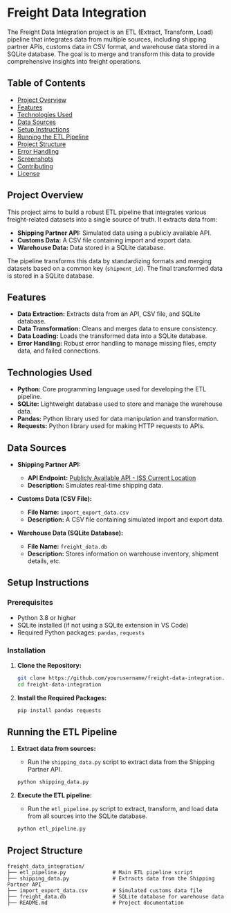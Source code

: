 # Freight Data Integration

The Freight Data Integration project is an ETL (Extract, Transform, Load) pipeline that integrates data from multiple sources, including shipping partner APIs, customs data in CSV format, and warehouse data stored in a SQLite database. The goal is to merge and transform this data to provide comprehensive insights into freight operations.

## Table of Contents

- [Project Overview](#project-overview)
- [Features](#features)
- [Technologies Used](#technologies-used)
- [Data Sources](#data-sources)
- [Setup Instructions](#setup-instructions)
- [Running the ETL Pipeline](#running-the-etl-pipeline)
- [Project Structure](#project-structure)
- [Error Handling](#error-handling)
- [Screenshots](#screenshots)
- [Contributing](#contributing)
- [License](#license)

## Project Overview

This project aims to build a robust ETL pipeline that integrates various freight-related datasets into a single source of truth. It extracts data from:

- **Shipping Partner API:** Simulated data using a publicly available API.
- **Customs Data:** A CSV file containing import and export data.
- **Warehouse Data:** Data stored in a SQLite database.

The pipeline transforms this data by standardizing formats and merging datasets based on a common key (`shipment_id`). The final transformed data is stored in a SQLite database.

## Features

- **Data Extraction:** Extracts data from an API, CSV file, and SQLite database.
- **Data Transformation:** Cleans and merges data to ensure consistency.
- **Data Loading:** Loads the transformed data into a SQLite database.
- **Error Handling:** Robust error handling to manage missing files, empty data, and failed connections.

## Technologies Used

- **Python:** Core programming language used for developing the ETL pipeline.
- **SQLite:** Lightweight database used to store and manage the warehouse data.
- **Pandas:** Python library used for data manipulation and transformation.
- **Requests:** Python library used for making HTTP requests to APIs.

## Data Sources

- **Shipping Partner API:**
  - **API Endpoint:** [Publicly Available API - ISS Current Location](http://api.open-notify.org/iss-now.json)
  - **Description:** Simulates real-time shipping data.

- **Customs Data (CSV File):**
  - **File Name:** `import_export_data.csv`
  - **Description:** A CSV file containing simulated import and export data.

- **Warehouse Data (SQLite Database):**
  - **File Name:** `freight_data.db`
  - **Description:** Stores information on warehouse inventory, shipment details, etc.

## Setup Instructions

### Prerequisites

- Python 3.8 or higher
- SQLite installed (if not using a SQLite extension in VS Code)
- Required Python packages: `pandas`, `requests`

### Installation

1. **Clone the Repository:**

    ```bash
    git clone https://github.com/yourusername/freight-data-integration.git
    cd freight-data-integration
    ```

2. **Install the Required Packages:**

    ```bash
    pip install pandas requests
    ```

## Running the ETL Pipeline

1. **Extract data from sources:**
   - Run the `shipping_data.py` script to extract data from the Shipping Partner API.

    ```bash
    python shipping_data.py
    ```

2. **Execute the ETL pipeline:**
   - Run the `etl_pipeline.py` script to extract, transform, and load data from all sources into the SQLite database.

    ```bash
    python etl_pipeline.py
    ```

## Project Structure

```plaintext
freight_data_integration/
├── etl_pipeline.py               # Main ETL pipeline script
├── shipping_data.py              # Extracts data from the Shipping Partner API
├── import_export_data.csv        # Simulated customs data file
├── freight_data.db               # SQLite database for warehouse data
├── README.md                     # Project documentation

